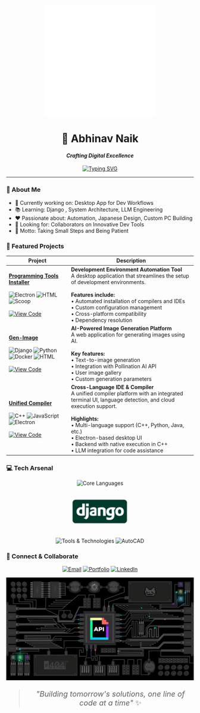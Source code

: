 <div align="center">
  <img src="./code.gif">
 
# 🌟 Abhinav Naik
#### _Crafting Digital Excellence_

[![Typing SVG](https://readme-typing-svg.herokuapp.com?font=Fira+Code&pause=1000&color=2E9FD1&center=true&vCenter=true&width=435&lines=Develop's+Django+Backend;Automate+Process;Tech+Explorer)](https://git.io/typing-svg)
</div>

---
### 💫 About Me
- 🔭 Currently working on: Desktop App for Dev Workflows
- 📚 Learning: Django , System Architecture, LLM Engineering
- ❤️ Passionate about: Automation, Japanese Design, Custom PC Building
- 👥 Looking for: Collaborators on Innovative Dev Tools
- 🌟 Motto: Taking Small Steps and Being Patient

### 🚀 Featured Projects

| Project | Description |
|---------|-------------|
| [**Programming Tools Installer**](https://github.com/helloitsmeabhi/prginst) <br><br> ![Electron](https://img.shields.io/badge/Electron-47848F?style=flat&logo=electron&logoColor=white) ![HTML](https://img.shields.io/badge/HTML-E34F26?style=flat&logo=html5&logoColor=white) ![Scoop](https://img.shields.io/badge/Scoop-00ADD8?style=flat&logo=windows&logoColor=white) <br><br> [![View Code](https://img.shields.io/badge/View_Code-181717?style=for-the-badge&logo=github&logoColor=white)](https://github.com/helloitsmeabhi/prginst) | **Development Environment Automation Tool** <br> A desktop application that streamlines the setup of development environments.<br><br> **Features include:** <br> • Automated installation of compilers and IDEs <br> • Custom configuration management <br> • Cross-platform compatibility <br> • Dependency resolution |
| [**Gen-Image**](https://github.com/helloitsmeabhi/genimage) <br><br> ![Django](https://img.shields.io/badge/Django-092E20?style=flat&logo=django&logoColor=white) ![Python](https://img.shields.io/badge/Python-3776AB?style=flat&logo=python&logoColor=white) ![Docker](https://img.shields.io/badge/Docker-2496ED?style=flat&logo=docker&logoColor=white) ![HTML](https://img.shields.io/badge/HTML-E34F26?style=flat&logo=html5&logoColor=white) <br><br> [![View Code](https://img.shields.io/badge/View_Code-181717?style=for-the-badge&logo=github&logoColor=white)](https://github.com/helloitsmeabhi/genimage) | **AI-Powered Image Generation Platform** <br> A web application for generating images using AI.<br><br> **Key features:** <br> • Text-to-image generation <br> • Integration with Pollination AI API <br> • User image gallery <br> • Custom generation parameters |
| [**Unified Compiler**](https://github.com/helloitsmeabhi/unified-compiler) <br><br> ![C++](https://img.shields.io/badge/C++-00599C?style=flat&logo=c%2B%2B&logoColor=white) ![JavaScript](https://img.shields.io/badge/JavaScript-F7DF1E?style=flat&logo=javascript&logoColor=black) ![Electron](https://img.shields.io/badge/Electron-47848F?style=flat&logo=electron&logoColor=white)<br><br> [![View Code](https://img.shields.io/badge/View_Code-181717?style=for-the-badge&logo=github&logoColor=white)](https://github.com/helloitsmeabhi/uclad) | **Cross-Language IDE & Compiler** <br> A unified compiler platform with an integrated terminal UI, language detection, and cloud execution support.<br><br> **Highlights:** <br> • Multi-language support (C++, Python, Java, etc.) <br> • Electron-based desktop UI <br> • Backend with native execution in C++ <br> • LLM integration for code assistance |

### 💻 Tech Arsenal
<div align="center">

![Core Languages](https://skillicons.dev/icons?i=c,cpp,python,java,html,cs)

<img src="./django.png" alt="Django" width="150" style="margin: 20px 0">

![Tools & Technologies](https://skillicons.dev/icons?i=django,mysql,electron,vscode,visualstudio,git,docker)
![AutoCAD](https://img.shields.io/badge/-AutoCAD-0696D7?style=for-the-badge&logo=autodesk&logoColor=white)

</div>

### 🤝 Connect & Collaborate
<div align="center">

[![Email](https://img.shields.io/badge/Email-EA4335.svg?style=for-the-badge&logo=gmail&logoColor=white)](mailto:helloitsmeabhinav2003@gmail.com)
[![Portfolio](https://img.shields.io/badge/Portfolio-181717.svg?style=for-the-badge&logo=github&logoColor=white)](https://github.com/helloitsmeabhi)
[![LinkedIn](https://img.shields.io/badge/LinkedIn-0A66C2.svg?style=for-the-badge&logo=linkedin&logoColor=white)](https://www.linkedin.com/in/abhinav-naik-6520592b4/)

</div>

<div align="center" style="font-size:20px;">
  <img src="./backend.gif" alt="Backend Development">
  
  > _"Building tomorrow's solutions, one line of code at a time"_ ✨
</div>

